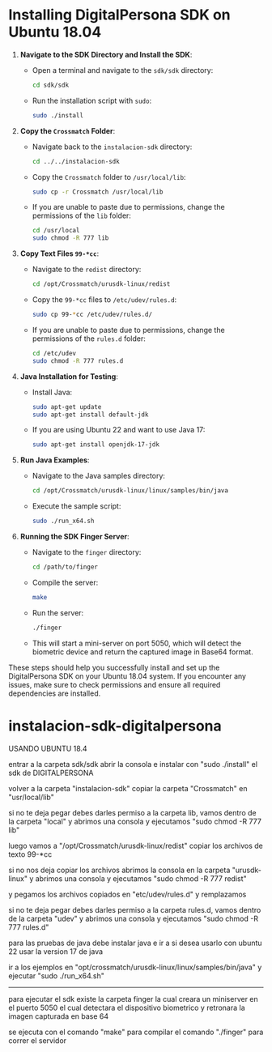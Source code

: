 # Installing DigitalPersona SDK on Ubuntu 18.04

1. **Navigate to the SDK Directory and Install the SDK**:
   - Open a terminal and navigate to the `sdk/sdk` directory:
     ```bash
     cd sdk/sdk
     ```
   - Run the installation script with `sudo`:
     ```bash
     sudo ./install
     ```

2. **Copy the `Crossmatch` Folder**:
   - Navigate back to the `instalacion-sdk` directory:
     ```bash
     cd ../../instalacion-sdk
     ```
   - Copy the `Crossmatch` folder to `/usr/local/lib`:
     ```bash
     sudo cp -r Crossmatch /usr/local/lib
     ```
   - If you are unable to paste due to permissions, change the permissions of the `lib` folder:
     ```bash
     cd /usr/local
     sudo chmod -R 777 lib
     ```

3. **Copy Text Files `99-*cc`**:
   - Navigate to the `redist` directory:
     ```bash
     cd /opt/Crossmatch/urusdk-linux/redist
     ```
   - Copy the `99-*cc` files to `/etc/udev/rules.d`:
     ```bash
     sudo cp 99-*cc /etc/udev/rules.d/
     ```
   - If you are unable to paste due to permissions, change the permissions of the `rules.d` folder:
     ```bash
     cd /etc/udev
     sudo chmod -R 777 rules.d
     ```

4. **Java Installation for Testing**:
   - Install Java:
     ```bash
     sudo apt-get update
     sudo apt-get install default-jdk
     ```
   - If you are using Ubuntu 22 and want to use Java 17:
     ```bash
     sudo apt-get install openjdk-17-jdk
     ```

5. **Run Java Examples**:
   - Navigate to the Java samples directory:
     ```bash
     cd /opt/Crossmatch/urusdk-linux/linux/samples/bin/java
     ```
   - Execute the sample script:
     ```bash
     sudo ./run_x64.sh
     ```

6. **Running the SDK Finger Server**:
   - Navigate to the `finger` directory:
     ```bash
     cd /path/to/finger
     ```
   - Compile the server:
     ```bash
     make
     ```
   - Run the server:
     ```bash
     ./finger
     ```
   - This will start a mini-server on port 5050, which will detect the biometric device and return the captured image in Base64 format.

These steps should help you successfully install and set up the DigitalPersona SDK on your Ubuntu 18.04 system. If you encounter any issues, make sure to check permissions and ensure all required dependencies are installed.

# instalacion-sdk-digitalpersona
USANDO UBUNTU 18.4
 
entrar a la carpeta sdk/sdk 
abrir la consola e instalar con "sudo ./install" el sdk de DIGITALPERSONA

volver a la carpeta "instalacion-sdk" copiar la carpeta  "Crossmatch" en "usr/local/lib"
	
si no te deja pegar debes darles permiso a la carpeta lib, vamos dentro de la carpeta "local" y abrimos una consola y ejecutamos "sudo chmod -R 777 lib"

luego vamos a "/opt/Crossmatch/urusdk-linux/redist" copiar los archivos de texto 99-*cc
	 
si no  nos deja copiar los archivos abrimos la consola en la carpeta "urusdk-linux" y abrimos una consola y ejecutamos "sudo chmod -R 777 redist"
	
y pegamos los archivos copiados en "etc/udev/rules.d"  y remplazamos

	 
si no te deja pegar debes darles permiso a la carpeta rules.d, vamos dentro de la carpeta "udev" y abrimos una consola y ejecutamos "sudo chmod -R 777 rules.d"

para las pruebas de java debe instalar java e ir a si desea usarlo con ubuntu 22 usar la version 17 de java

ir a los ejemplos en "opt/crossmatch/urusdk-linux/linux/samples/bin/java" y ejecutar "sudo ./run_x64.sh"

---------------------------------------------------------------------------------------

para ejecutar el sdk existe la carpeta finger la cual creara un miniserver en el puerto 5050 el cual detectara el dispositivo biometrico y retronara la imagen capturada en base 64

se ejecuta con el comando "make" para compilar 
el comando "./finger" para correr el servidor
